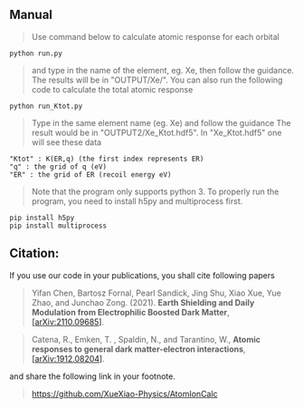 ## Manual
> Use command below to calculate atomic response for each orbital
> 
    python run.py
> and type in the name of the element, eg. Xe, then follow the guidance. The results will be in "OUTPUT/Xe/".
> You can also run the following code to calculate the total atomic response
> 
    python run_Ktot.py
    
> Type in the same element name (eg. Xe) and follow the guidance
> The result would be in "OUTPUT2/Xe_Ktot.hdf5". 
> In "Xe_Ktot.hdf5" one will see these data
> 
    "Ktot" : K(ER,q) (the first index represents ER)
    "q" : the grid of q (eV)
    "ER" : the grid of ER (recoil energy eV)
    
> Note that the program only supports python 3. To properly run the program, you need to install h5py and multiprocess first.
> 
    pip install h5py
    pip install multiprocess

## Citation:
If you use our code in your publications, you shall cite following papers
> Yifan Chen, Bartosz Fornal, Pearl Sandick, Jing Shu, Xiao Xue, Yue Zhao, and Junchao Zong. (2021). **Earth Shielding and Daily Modulation from Electrophilic Boosted Dark Matter**, [[arXiv:2110.09685]](https://arxiv.org/abs/2110.09685).


> Catena, R., Emken, T. , Spaldin, N., and Tarantino, W., **Atomic responses to general dark matter-electron interactions**, [[arXiv:1912.08204]](https://arxiv.org/abs/1912.08204).

and share the following link in your footnote.
> https://github.com/XueXiao-Physics/AtomIonCalc 


